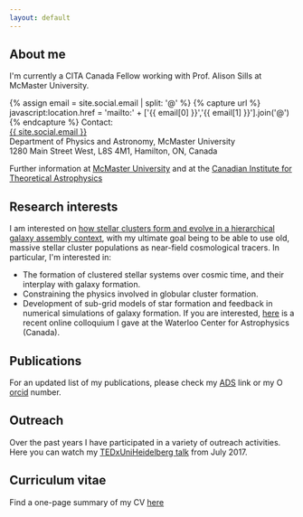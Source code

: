 ```yaml
---
layout: default
---
```


## About me
I'm currently a CITA Canada Fellow working with Prof. Alison Sills at McMaster University. 
<!-- Format the email-->
{% assign email = site.social.email | split: '@' %}
{% capture url %}
    javascript:location.href = 'mailto:' + ['{{ email[0] }}','{{ email[1] }}'].join('@')
{% endcapture %}
Contact: \
<a href="{{ url }}" aria-label="email">{{ site.social.email }}</a>\
Department of Physics and Astronomy, McMaster University  \
1280 Main Street West, L8S 4M1, Hamilton, ON, Canada

Further information at <a href="https://physics.mcmaster.ca/component/comprofiler/userprofile/reinacam.html?Itemid=542" class = "mrc-hl">McMaster University</a>  and at the <a href="https://www.cita.utoronto.ca/people/national-fellows/" class = "mrc-hl">Canadian Institute for Theoretical Astrophysics</a>

## Research interests
I am interested on <u> how stellar clusters form and evolve in a hierarchical galaxy assembly context</u>, with my ultimate goal being to be able to use old, massive stellar cluster populations as near-field cosmological tracers. In particular, I'm interested in:
* The formation of clustered stellar systems over cosmic time, and their interplay with galaxy formation.
* Constraining the physics involved in globular cluster formation.
* Development of sub-grid models of star formation and feedback in numerical simulations of galaxy formation.
If you are interested, <a href="https://www.youtube.com/watch?v=Aq6Hb6ns-Fc" class = "mrc-hl">here</a> is a recent online colloquium I gave at the Waterloo Center for Astrophysics (Canada).
    
## Publications
For an updated list of my publications, please check my <a href='https://ui.adsabs.harvard.edu/search/filter_database_fq_database=AND&filter_database_fq_database=database%3A%22astronomy%22&fq=%7B!type%3Daqp%20v%3D%24fq_database%7D&fq_database=(database%3A%22astronomy%22)&q=author%3A(%22Reina-Campos%22)&sort=date%20desc%2C%20bibcode%20desc&p_=0' class = "mrc-hl">ADS</a> link or my <a content="https://orcid.org/0000-0002-8556-4280" href="https://orcid.org/0000-0002-8556-4280" class = "mrc-hl" target="orcid.widget" rel="me noopener noreferrer" style="vertical-align:top;"><img src="https://orcid.org/sites/default/files/images/orcid_16x16.png" style="width:1em;margin-right:.5em;" alt="ORCID iD icon">orcid</a> number.

## Outreach
Over the past years I have participated in a variety of outreach activities. Here you can watch my <a href='https://www.youtube.com/watch?v=GFTef4ijY8s' class = 'mrc-hl'>TEDxUniHeidelberg talk</a> from July 2017. 

## Curriculum vitae
Find a one-page summary of my CV <a href="202306-MRC-CV-OnePage-Public.pdf" class = 'mrc-hl'> here </a>

